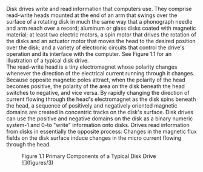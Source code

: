 Disk drives write and read information that computers use. They comprise read-write heads mounted at the end of an arm that swings over the surface of a rotating disk in much the same way that a phonograph needle and arm reach over a record; aluminum or glass disks coated with magnetic material; at least two electric motors, a spin motor that drives the rotation of the disks and an actuator motor that moves the head to the desired position over the disk; and a variety of electronic circuits that control the drive's operation and its interface with the computer. See Figure 1.1 for an illustration of a typical disk drive.  
The read-write head is a tiny electromagnet whose polarity changes whenever the direction of the electrical current running through it changes. Because opposite magnetic poles attract, when the polarity of the head becomes positive, the polarity of the area on the disk beneath the head switches to negative, and vice versa. By rapidly changing the direction of current flowing through the head's electromagnet as the disk spins beneath the head, a sequence of positively and negatively oriented magnetic domains are created in concentric tracks on the disk's surface. Disk drives can use the positive and negative domains on the disk as a binary numeric system-1 and 0-to "write" information onto disks. Drives read information from disks in essentially the opposite process: Changes in the magnetic flux fields on the disk surface induce changes in the micro current flowing through the head.  
<figure>  
<figcaption>  
Figure 1.1 Primary Components of a Typical Disk Drive  
</figcaption>  
![](figures/3)  
<!-- FigureContent="Aluminum or glass disk coated with magnetic material Actuator motor Spin motor (at base of spindle) :selected: Hermetic housing
Controller, other electronic circuitry underneath
Read-write head Optical encoder to ensure close head- track alignment" -->  
</figure>  
  
